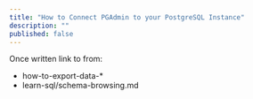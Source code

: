 ```yaml
---
title: "How to Connect PGAdmin to your PostgreSQL Instance"
description: ""
published: false
---
```

Once written link to from:
 - how-to-export-data-*
 - learn-sql/schema-browsing.md
 
